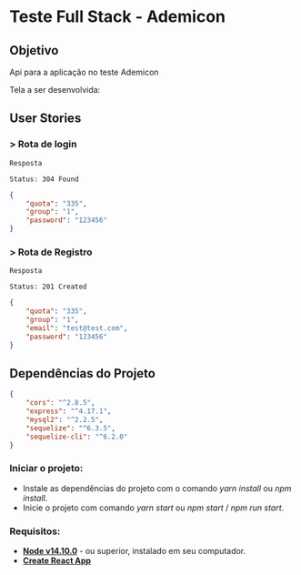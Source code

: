# Teste Full Stack - Ademicon
	
## Objetivo
 Api para a aplicação no teste Ademicon

Tela a ser desenvolvida:

## User Stories

### > Rota de login
	Resposta

	Status: 304 Found

```json
{
	"quota": "335",
	"group": "1",
	"password": "123456"
}
```
### > Rota de Registro
	Resposta
	
	Status: 201 Created

```json
{
	"quota": "335",
	"group": "1",
	"email": "test@test.com", 
	"password": "123456"
}
```

## Dependências do Projeto
```json
{
	"cors": "^2.8.5",
	"express": "^4.17.1",
	"mysql2": "^2.2.5",
	"sequelize": "^6.3.5",
	"sequelize-cli": "^6.2.0"
}
```

### Iniciar o projeto:
* Instale as dependências do projeto com o comando *yarn install* ou *npm install*.
* Inicie o projeto com comando *yarn start* ou *npm start* / *npm run start*.

### Requisitos:
* **[Node v14.10.0](https://nodejs.org/en/)** - ou superior, instalado em seu computador.
* **[Create React App](https://github.com/facebook/create-react-app)**